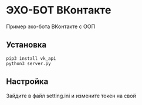 # ЭХО-БОТ ВКонтакте

Пример эхо-бота ВКонтакте с ООП

## Установка

```shell
pip3 install vk_api
python3 server.py
```

## Настройка

Зайдите в файл setting.ini и измените токен на свой
